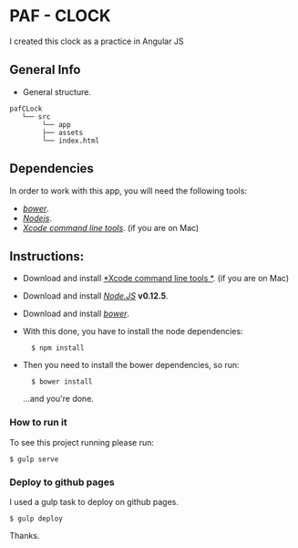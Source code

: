 # PAF - CLOCK   

I created this clock as a practice in Angular JS

## General Info

* General structure.

``` 
pafCLock
   └── src
   		└── app
   		├── assets
   		└── index.html
```

## Dependencies

In order to work with this app, you will need the following tools:

- [*bower*](http://bower.io/).
- [*Nodejs*](http://nodejs.org/).
- [*Xcode command line tools*](https://developer.apple.com/xcode/). (if you are on Mac)


## Instructions:

* Download and install [*Xcode command line tools *](https://developer.apple.com/xcode/). (if you are on Mac)

* Download and install [*Node.JS*](http://nodejs.org/) **v0.12.5**.

* Download and install [*bower*](http://bower.io/).

* With this done, you have to install the node dependencies:
    
        $ npm install

* Then you need to install the bower dependencies, so run:

        $ bower install
        
    ...and you're done. 
    
### How to run it

To see this project running please run:

    $ gulp serve

### Deploy to github pages


I used a gulp task to deploy on github pages.

    $ gulp deploy

    
Thanks.

